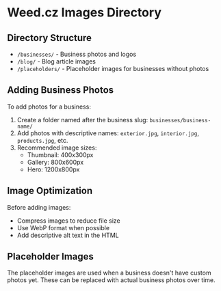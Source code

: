# Weed.cz Images Directory

## Directory Structure

- `/businesses/` - Business photos and logos
- `/blog/` - Blog article images
- `/placeholders/` - Placeholder images for businesses without photos

## Adding Business Photos

To add photos for a business:

1. Create a folder named after the business slug: `businesses/business-name/`
2. Add photos with descriptive names: `exterior.jpg`, `interior.jpg`, `products.jpg`, etc.
3. Recommended image sizes:
   - Thumbnail: 400x300px
   - Gallery: 800x600px
   - Hero: 1200x800px

## Image Optimization

Before adding images:
- Compress images to reduce file size
- Use WebP format when possible
- Add descriptive alt text in the HTML

## Placeholder Images

The placeholder images are used when a business doesn't have custom photos yet.
These can be replaced with actual business photos over time.
